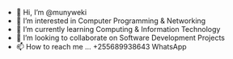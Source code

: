 - 👋 Hi, I’m @munyweki
- 👀 I’m interested in Computer Programming & Networking
- 🌱 I’m currently learning Computing & Information Technology
- 💞️ I’m looking to collaborate on Software Development Projects
- 📫 How to reach me ... +255689938643 WhatsApp

<!---
munyweki/munyweki is a ✨ special ✨ repository because its `README.md` (this file) appears on your GitHub profile.
You can click the Preview link to take a look at your changes.
--->
